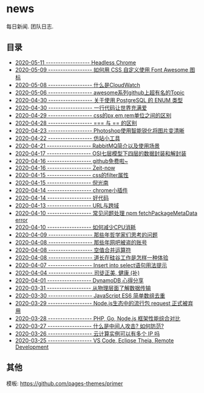 # news

每日新闻. 团队日志.

## 目录

- [2020-05-11 ------------------ Headless Chrome][35]
- [2020-05-09 ------------------ 如何用 CSS 自定义使用 Font Awesome 图标][34]
- [2020-05-08 ------------------ 什么是CloudWatch][33]
- [2020-05-06 ------------------ awesome系列github上超有名的Topic][32]
- [2020-04-30 ------------------ 关于使用 PostgreSQL 的 ENUM 类型][31]
- [2020-04-30 ------------------ 一行代码让世界充满爱][30]
- [2020-04-29 ------------------ css的px,em,rem单位之间的区别][28]
- [2020-04-28 ------------------ === 与 == 的区别][29]
- [2020-04-23 ------------------ Photoshop使用智能锐化将图片变清晰][27]
- [2020-04-22 ------------------ 仿站小工具][26]
- [2020-04-21 ------------------ RabbitMQ简介以及使用场景][25]
- [2020-04-17 ------------------ OSI七层模型下四层的数据封装和解封装][24]
- [2020-04-16 ------------------ github免费啦~][23]
- [2020-04-16 ------------------ Zeit-now][22]
- [2020-04-15 ------------------ css的filter属性][21]
- [2020-04-15 ------------------ 倪光南][20]
- [2020-04-14 ------------------ chrome小插件][19]
- [2020-04-14 ------------------ 好代码][18]
- [2020-04-13 ------------------ URL与跨域][17]
- [2020-04-10 ------------------ 常见问题处理 npm fetchPackageMetaData error][15]
- [2020-04-10 ------------------ 如何减少CPU消耗][13]
- [2020-04-09 ------------------ 那些年哲学家们思考的问题][12]
- [2020-04-08 ------------------ 那些年网吧被盗的账号][11]
- [2020-04-08 ------------------ 空值合并运算符][14]
- [2020-04-08 ------------------ 道长在硅谷工作是怎样一种体验][16]
- [2020-04-07 ------------------ Insert into select语句用法提示][10]
- [2020-04-04 ------------------ 司徒正美, 健康 (补)][8]
- [2020-04-01 ------------------ DynamoDB 心得分享][7]
- [2020-03-31 ------------------ 从物理层面了解数据传输][9]
- [2020-03-30 ------------------ JavaScript ES6 简单数组去重][6]
- [2020-03-29 ------------------ Node.js生态中的流行包 request 正式被弃用][4]
- [2020-03-28 ------------------ PHP, Go, Node.js 框架性能综合对比][3]
- [2020-03-27 ------------------ 什么是中间人攻击? 如何防范?][2]
- [2020-03-26 ------------------ 云计算实例可以有多个 IP 吗][1]
- [2020-03-25 ------------------ VS Code, Eclipse Theia, Remote Development][5]

[1]: _posts/2020-03-26-one-instance-have-multiple-ips.md
[2]: _posts/2020-03-27-man-in-the-middle-attack.md
[3]: _posts/2020-03-28-php-go-nodejs-web-framework-benchmarks.md
[4]: _posts/2020-03-29-request-has-been-deprecated.md
[5]: _posts/2020-03-25-vs-code-eclipse-theia.md
[6]: _posts/2020-03-30-javascript-array-duplicate.md
[7]: _posts/2020-04-01-dynamodb.md
[8]: _posts/2020-04-04-rip.md
[9]: _posts/2020-03-31-use-ip-to-communicate.md
[10]: _posts/2020-04-07-insert-into-select.md
[11]: _posts/2020-04-08-internet-cafes-hack.md
[12]: _posts/2020-04-09-questions-philosophers-ponder.md
[13]: _posts/2020-04-10-how-to-reduce-cpu-consumption.md
[14]: _posts/2020-04-08-nullish-coalescing-operator.md
[15]: _posts/2020-04-10-npm-fetchpackagemetadata-error.md
[16]: _posts/2020-04-08-what-is-it-like-working-in-silicon-valley.md
[17]: _posts/2020-04-13-url-and-http203.md
[18]: _posts/2020-04-14-best-software-engineering-practices.md
[19]: _posts/2020-04-14-chrome-plug.md
[20]: _posts/2020-04-15-niguangnan.md
[21]: _posts/2020-04-15-css-filter.md
[22]: _posts/2020-04-16-zeit-now.md
[23]: _posts/2020-04-16-github-free.md
[24]: _posts/2020-04-17-data-encapsulation-and-unencapsulation.md
[25]: _posts/2020-04-21-rabbitmq.md
[26]: _posts/2020-04-22-site-by-station-gadgets.md
[27]: _posts/2020-04-23-photoshop-sharpens-image.md
[28]: _posts/2020-04-29-pm-em-rem.md
[29]: _posts/2020-04-28-sameness-deep-equal-immutable.md
[30]: _posts/2020-04-30-404-page.md
[31]: _posts/2020-04-30-postgresql-enum.md
[32]: _posts/2020-05-06-awesome.md
[33]: _posts/2020-05-08-cloudwatch.md
[34]: _posts/2020-05-09-font-awesome.md
[35]: _posts/2020-05-11-headless-chrome.md

## 其他

模板: <https://github.com/pages-themes/primer>
